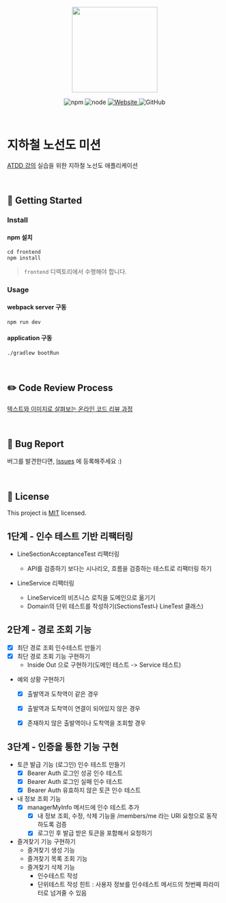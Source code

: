 <p align="center">
    <img width="200px;" src="https://raw.githubusercontent.com/woowacourse/atdd-subway-admin-frontend/master/images/main_logo.png"/>
</p>
<p align="center">
  <img alt="npm" src="https://img.shields.io/badge/npm-%3E%3D%205.5.0-blue">
  <img alt="node" src="https://img.shields.io/badge/node-%3E%3D%209.3.0-blue">
  <a href="https://edu.nextstep.camp/c/R89PYi5H" alt="nextstep atdd">
    <img alt="Website" src="https://img.shields.io/website?url=https%3A%2F%2Fedu.nextstep.camp%2Fc%2FR89PYi5H">
  </a>
  <img alt="GitHub" src="https://img.shields.io/github/license/next-step/atdd-subway-service">
</p>

<br>

# 지하철 노선도 미션
[ATDD 강의](https://edu.nextstep.camp/c/R89PYi5H) 실습을 위한 지하철 노선도 애플리케이션

<br>

## 🚀 Getting Started

### Install
#### npm 설치
```
cd frontend
npm install
```
> `frontend` 디렉토리에서 수행해야 합니다.

### Usage
#### webpack server 구동
```
npm run dev
```
#### application 구동
```
./gradlew bootRun
```
<br>

## ✏️ Code Review Process
[텍스트와 이미지로 살펴보는 온라인 코드 리뷰 과정](https://github.com/next-step/nextstep-docs/tree/master/codereview)

<br>

## 🐞 Bug Report

버그를 발견한다면, [Issues](https://github.com/next-step/atdd-subway-service/issues) 에 등록해주세요 :)

<br>

## 📝 License

This project is [MIT](https://github.com/next-step/atdd-subway-service/blob/master/LICENSE.md) licensed.


## 1단계 - 인수 테스트 기반 리팩터링

- LineSectionAcceptanceTest 리팩터링
  - API를 검증하기 보다는 시나리오, 흐름을 검증하는 테스트로 리팩터링 하기

- LineService 리팩터링
  - LineService의 비즈니스 로직을 도메인으로 옮기기
  - Domain의 단위 테스트를 작성하기(SectionsTest나 LineTest 클래스)

## 2단계 - 경로 조회 기능

- [x] 최단 경로 조회 인수테스트 만들기
- [x] 최단 경로 조회 기능 구현하기
  - Inside Out 으로 구현하기(도메인 테스트 -> Service 테스트)
- 예외 상황 구현하기
  - [x] 출발역과 도착역이 같은 경우
  - [x] 출발역과 도착역이 연결이 되어있지 않은 경우
  - [x] 존재하지 않은 출발역이나 도착역을 조회할 경우


## 3단계 - 인증을 통한 기능 구현

- 토큰 발급 기능 (로그인) 인수 테스트 만들기
  - [x] Bearer Auth 로그인 성공 인수 테스트
  - [x] Bearer Auth 로그인 실패 인수 테스트
  - [x] Bearer Auth 유효하지 않은 토큰 인수 테스트
  
- 내 정보 조회 기능
  - [x] managerMyInfo 메서드에 인수 테스트 추가
    - [x] 내 정보 조회, 수정, 삭제 기능을 /members/me 라는 URI 요청으로 동작하도록 검증
    - [x] 로그인 후 발급 받은 토큰을 포함해서 요청하기
  
- 즐겨찾기 기능 구현하기
  - 즐겨찾기 생성 기능
  - 즐겨찾기 목록 조회 기능
  - 즐겨찾기 삭제 기능
    - 인수테스트 작성
    - 단위테스트 작성
  힌트 : 사용자 정보를 인수테스트 메서드의 첫번째 파라미터로 넘겨줄 수 있음

